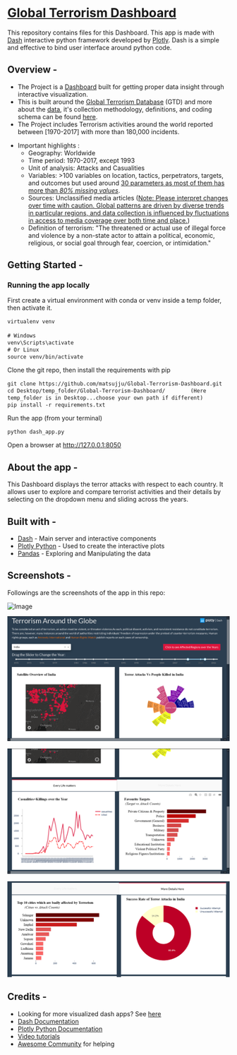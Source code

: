 # [Global Terrorism Dashboard](https://terrorismglobal.herokuapp.com/)

This repository contains files for this Dashboard.
This app is made with [Dash](https://plotly.com/dash/) interactive python framework developed by [Plotly](https://plotly.com/).
Dash is a simple and effective to bind user interface around python code.
## Overview -
  * The Project is a [Dashboard](https://terrorismglobal.herokuapp.com/) built for getting proper data insight through interactive visualization.
  * This is built around the [Global Terrorism Database](https://www.kaggle.com/START-UMD/gtd) (GTD) and more about the [data](https://www.start.umd.edu/gtd/), it's collection methodology, definitions, and coding schema can be found [here](https://start.umd.edu/gtd/downloads/Codebook.pdf).
  * The Project includes Terrorism activities around the world reported between [1970-2017] with more than 180,000 incidents.

- Important highlights :
  * Geography: Worldwide
  * Time period: 1970-2017, except 1993
  * Unit of analysis: Attacks and Casualities
  * Variables: >100 variables on location, tactics, perpetrators, targets, and outcomes but used around <ins>30 parameters as most of them has more than *80% missing values*</ins>.
  * Sources: Unclassified media articles (<ins>Note: Please interpret changes over time with caution. Global patterns are driven by diverse trends in particular regions, and data collection is influenced by fluctuations in access to media coverage over both time and place.</ins>)
  * Definition of terrorism:
      "The threatened or actual use of illegal force and violence by a non-state actor to attain a political, economic, religious, or social goal through fear, coercion, or intimidation."
      
## Getting Started -
### Running the app locally
First create a virtual environment with conda or venv inside a temp folder, then activate it.
```
virtualenv venv

# Windows
venv\Scripts\activate
# Or Linux
source venv/bin/activate

```
Clone the git repo, then install the requirements with pip
```
git clone https://github.com/matsujju/Global-Terrorism-Dashboard.git
cd Desktop/temp_folder/Global-Terrorism-Dashboard/        (Here temp_folder is in Desktop...choose your own path if different)
pip install -r requirements.txt
```
Run the app (from your terminal)
```
python dash_app.py
```
Open a browser at http://127.0.0.1:8050

## About the app -
This Dashboard displays the terror attacks with respect to each country. It allows user to explore and compare terrorist activities and their details by selecting on the dropdown menu and sliding across the years. 

## Built with -
  * [Dash](https://dash.plotly.com/) - Main server and interactive components
  * [Plotly Python](https://plotly.com/python/) - Used to create the interactive plots
  * [Pandas](https://pandas.pydata.org/) - Exploring and Manipulating the data
  
## Screenshots -
Followings are the screenshots of the app in this repo:

![Image](https://github.com/matsujju/Global-Terrorism-Dashboard/blob/main/screenshots/screenshot_full.gif)

![Image](https://github.com/matsujju/Global-Terrorism-Dashboard/blob/main/screenshots/screenshot1.png)

![Image](https://github.com/matsujju/Global-Terrorism-Dashboard/blob/main/screenshots/screenshot2.png)

![Image](https://github.com/matsujju/Global-Terrorism-Dashboard/blob/main/screenshots/screenshot3.png)

## Credits -
  * Looking for more visualized dash apps? See [here](https://dash-gallery.plotly.host/Portal/)
  * [Dash Documentation](https://dash.plotly.com/introduction)
  * [Plotly Python Documentation](https://plotly.com/python/)
  * [Video tutorials](https://www.youtube.com/channel/UCqBFsuAz41sqWcFjZkqmJqQ)
  * [Awesome Community](https://community.plotly.com/) for helping

